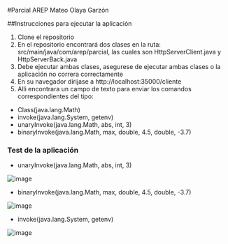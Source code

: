 #Parcial AREP
Mateo Olaya Garzón 

##Instrucciones para ejecutar la aplicación

1. Clone el repositorio
2. En el repositorio encontrará dos clases en la ruta: src/main/java/com/arep/parcial, las cuales son HttpServerClient.java y HttpServerBack.java
3. Debe ejecutar ambas clases, asegurese de ejecutar ambas clases o la aplicación no correra correctamente
4. En su navegador dirijase a http://localhost:35000/cliente
5. Alli encontrara un campo de texto para enviar los comandos correspondientes del tipo:
- Class(java.lang.Math)
- invoke(java.lang.System, getenv)
- unaryInvoke(java.lang.Math, abs, int, 3)
- binaryInvoke(java.lang.Math, max, double, 4.5, double, -3.7)

### Test de la aplicación
- unaryInvoke(java.lang.Math, abs, int, 3)
  
![image](https://github.com/Mateo0laya/Parcial-AREP/assets/89365336/8a3ddb21-00d9-4999-90bc-fac9b8e44b64)

- binaryInvoke(java.lang.Math, max, double, 4.5, double, -3.7)

![image](https://github.com/Mateo0laya/Parcial-AREP/assets/89365336/6cd92b5b-e24f-464d-a468-4947aaa9c5c6)

- invoke(java.lang.System, getenv)

![image](https://github.com/Mateo0laya/Parcial-AREP/assets/89365336/cac530b4-abf5-472d-a676-f2122ec89c6e)
